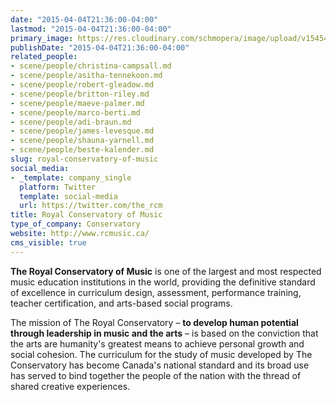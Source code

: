 ```yaml
---
date: "2015-04-04T21:36:00-04:00"
lastmod: "2015-04-04T21:36:00-04:00"
primary_image: https://res.cloudinary.com/schmopera/image/upload/v1545409169/media/webhook-uploads/1428197577612/royal.jpg.jpg
publishDate: "2015-04-04T21:36:00-04:00"
related_people:
- scene/people/christina-campsall.md
- scene/people/asitha-tennekoon.md
- scene/people/robert-gleadow.md
- scene/people/britton-riley.md
- scene/people/maeve-palmer.md
- scene/people/marco-berti.md
- scene/people/adi-braun.md
- scene/people/james-levesque.md
- scene/people/shauna-yarnell.md
- scene/people/beste-kalender.md
slug: royal-conservatory-of-music
social_media:
- _template: company_single
  platform: Twitter
  template: social-media
  url: https://twitter.com/the_rcm
title: Royal Conservatory of Music
type_of_company: Conservatory
website: http://www.rcmusic.ca/
cms_visible: true
---
```


<p>
	<b>The Royal Conservatory of Music</b> is one of the largest and most respected music education institutions in the world, providing the definitive standard of excellence in curriculum design, assessment, performance training, teacher certification, and arts-based social programs.
</p>
<p>
	The mission of The Royal Conservatory – <b>to develop human potential through leadership in music and the arts</b> – is based on the conviction that the arts are humanity's greatest means to achieve personal growth and social cohesion. The curriculum for the study of music developed by The Conservatory has become Canada's national standard and its broad use has served to bind together the people of the nation with the thread of shared creative experiences.
</p>
